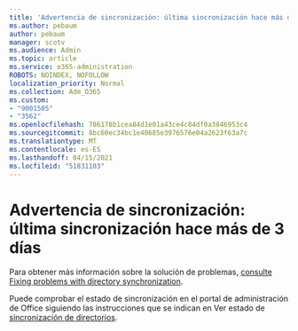 ```yaml
---
title: 'Advertencia de sincronización: última sincronización hace más de 3 días'
ms.author: pebaum
author: pebaum
manager: scotv
ms.audience: Admin
ms.topic: article
ms.service: o365-administration
ROBOTS: NOINDEX, NOFOLLOW
localization_priority: Normal
ms.collection: Adm_O365
ms.custom:
- "9001505"
- "3562"
ms.openlocfilehash: 786178b1cea84d1e01a43ce4c84df0a3846953c4
ms.sourcegitcommit: 8bc60ec34bc1e40685e3976576e04a2623f63a7c
ms.translationtype: MT
ms.contentlocale: es-ES
ms.lasthandoff: 04/15/2021
ms.locfileid: "51831103"
---
```

# <a name="sync-warning-last-synced-more-than-3-days-ago"></a>Advertencia de sincronización: última sincronización hace más de 3 días

Para obtener más información sobre la solución de problemas, [consulte Fixing problems with directory synchronization](https://docs.microsoft.com/office365/enterprise/fix-problems-with-directory-synchronization).

Puede comprobar el estado de sincronización en el portal de administración de Office siguiendo las instrucciones que se indican en Ver estado de [sincronización de directorios](https://docs.microsoft.com/office365/enterprise/view-directory-synchronization-status).

